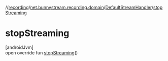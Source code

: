 //[recording](../../../index.md)/[net.bunnystream.recording.domain](../index.md)/[DefaultStreamHandler](index.md)/[stopStreaming](stop-streaming.md)

# stopStreaming

[androidJvm]\
open override fun [stopStreaming](stop-streaming.md)()
